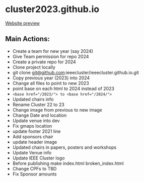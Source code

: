 # cluster2023.github.io

[Website preview](https://hariharan-devarajan.github.io/2023/)

## Main Actions:
- Create a team for new year (say 2024)
- Give Team permission for repo 2024
- Create a private repo for 2024
- Clone project locally
- git clone git@github.com:ieeecluster/ieeecluster.github.io.git
- Copy previous year (2023) into 2024
- Change all files to point to new 2023
- point base on each html to 2024 instead of 2023
- ```<base href="/2023/"> to <base href="/2024/">```
- Updated chairs info
- Rename Cluster 22 to 23
- Change image from previous to new image
- Change Date and location
- Update venue into dev
- Fix gmaps location
- update footer 2021 line
- Add sponsors chair
- update header image
- Updated chairs in papers, posters and workshops
- Update Venue info
- Update IEEE Cluster logo
- Before publishing make index.html broken_index.html
- Change CPFs to TBD
- Fix Sponsor amounts
